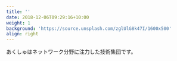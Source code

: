 ```yaml
---
title: ''
date: 2018-12-06T09:29:16+10:00
weight: 1
background: 'https://source.unsplash.com/zglUlG8k47I/1600x500'
align: right
---
```


あくしゅはネットワーク分野に注力した技術集団です。
